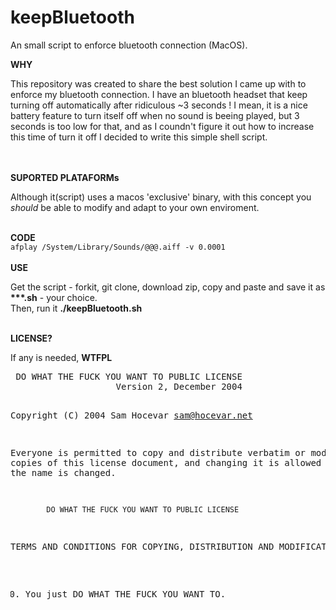 # keepBluetooth
An small script to enforce bluetooth connection (MacOS).



<b>WHY</b><br>
<p>This repository was created to share the best solution I came up with to enforce my bluetooth connection. I have an bluetooth headset that keep turning off automatically after ridiculous ~3 seconds ! I mean, it is a nice battery feature to turn itself off when no sound is beeing played, but 3 seconds is too low for that, and as I coundn't figure it out how to increase this time of turn it off I decided to write this simple shell script.</p>


<br><br>
<b>SUPORTED PLATAFORMs</b><br>
<p>Although it(script) uses a macos 'exclusive' binary, with this concept you <em>should</em> be able to modify and adapt to your own enviroment.</p>

<br>
<b>CODE</b>
<code>
afplay /System/Library/Sounds/@@@.aiff -v 0.0001
</code>


<br>
<b>USE</b>
<p>Get the script - forkit, git clone, download zip, copy and paste and save it as <b>***.sh</b> - your choice.<br>
Then, run it <b>./keepBluetooth.sh</b></p>



<br>
<b>LICENSE?</b><br>
<p>If any is needed, <b>WTFPL</b><br></p>
<pre>
 DO WHAT THE FUCK YOU WANT TO PUBLIC LICENSE 
                    Version 2, December 2004 

 Copyright (C) 2004 Sam Hocevar sam@hocevar.net 

 Everyone is permitted to copy and distribute verbatim or modified 
 copies of this license document, and changing it is allowed as long 
 as the name is changed. 

            DO WHAT THE FUCK YOU WANT TO PUBLIC LICENSE 
   TERMS AND CONDITIONS FOR COPYING, DISTRIBUTION AND MODIFICATION 

  0. You just DO WHAT THE FUCK YOU WANT TO.
</pre>

